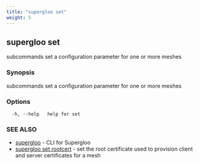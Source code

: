 ```yaml
---
title: "supergloo set"
weight: 5
---
```

## supergloo set

subcommands set a configuration parameter for one or more meshes

### Synopsis

subcommands set a configuration parameter for one or more meshes

### Options

```
  -h, --help   help for set
```

### SEE ALSO

* [supergloo](../supergloo)	 - CLI for Supergloo
* [supergloo set rootcert](../supergloo_set_rootcert)	 - set the root certificate used to provision client and server certificates for a mesh

